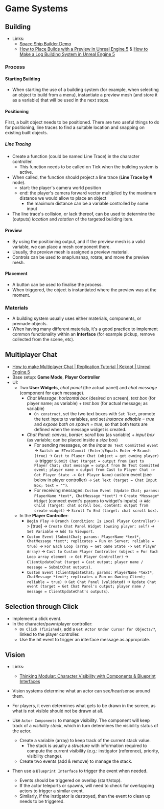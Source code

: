 # Game Systems

## Building

- Links:
  - [Space Ship Builder Demo](https://www.youtube.com/watch?v=fMa5HHg09RE)
  - [How to Place Builds with a Preview in Unreal Engine 5](https://www.youtube.com/watch?v=b88Dj_k9b84) & [How to Make a Log Building System in Unreal Engine 5](https://www.youtube.com/watch?v=4XqSDc-pEEI)

### Process

#### Starting Building

- When starting the use of a building system (for example, when selecting an object to build from a menu), instantiate a preview mesh (and store it as a variable) that will be used in the next steps.

#### Positioning

First, a built object needs to be positioned. There are two useful things to do for positioning, line traces to find a suitable location and snapping on existing built objects.

##### Line Tracing

- Create a function (could be named Line Trace) in the character controller.
  - This function needs to be called on Tick when the building system is active.
- When called, the function should project a line trace (**Line Trace by #** node).
  - start: the player's camera world position
  - end: the player's camera forward vector multiplied by the maximum distance we would allow to place an object
    - the maximum distance can be a variable controlled by some input
- The line trace's collision, or lack thereof, can be used to determine the (outputs) *location* and *rotation* of the targeted building item.

#### Preview

- By using the positioning output, and if the preview mesh is a valid variable, we can place a mesh component there.
- Usually, the preview mesh is assigned a preview material.
- Controls can be used to snap/unsnap, rotate, and move the preview mesh.

#### Placement

- A button can be used to finalise the process.
- When triggered, the object is instantiated where the preview was at the moment.

### Materials

- A building system usually uses either materials, components, or premade objects.
- When having many different materials, it's a good practice to implement common functionality within an **Interface** (for example pickup, remove collected from the scene, etc).

## Multiplayer Chat

- [How to make Multiplayer Chat | Replication Tutorial | Kekdot | Unreal Engine 5](https://www.youtube.com/watch?v=PcfJiD6RTmo)
- Base setup: **Game Mode**, **Player Controller**
- UI:
  - Two **User Widgets**, *chat panel* (the actual panel) and *chat message* (component for each message).
    - *Chat Message*: *horizontal box* (desired on screen), *text box* (for player name; as variable) + *text box* (for actual message; as variable)
      - `On construct`, set the two text boxes with `Set Text`, promote the text inputs to variables, and set *instance editable = true* and *expose both on spawn = true*, so that both texts are defined when the message widget is created.
    - *Chat Panel*: *canvas*, *border*, *scroll box* (as variable) + *input box* (as variable; can be placed inside a *size box*)
      - For sending messages, on the *Input* `On Text Committed event` -> `Switch on ETextCommit (Enter)`/`Equals Enter` -> `Branch (true)` -> `Cast to Player Chat (object = get owning player)` -> trigger `Submit Chat (target = output from Cast to Player Chat; chat message = output from On Text Committed event; player name = output from Cast to Player Chat -> Get Player State -> Get Player Name)` custom event (see below in player controller) -> `Set Text (target = Chat Input Box; text = "")`.
      - For receiving messages: `Custom Event (Update Chat; params: PlayerName *text*, ChatMessage *text*)` -> `Create *Message* Widget` (connect event's params to widget's inputs) -> `Add Child (target: chat scroll box, content: output from create widget)` -> `Scroll To End (target: chat scroll box)`.
  - In the **Player Controller**:
    - `Begin Play` -> `Branch (condition: Is Local Player Controller)` -> [true] -> `Create Chat Panel Widget (owning player: self)` -> `Set Variable` -> `Add to Viewport`.
    - `Custom Event (SubmitChat; params: PlayerName *text*, ChatMessage *text*; replicates = Run on Server; reliable = true)` -> `For Each Loop (array = Get Game State -> Get Player Array)` -> `Cast to Custom Player Controller (object = For Each Loop array element -> Get Player Controller)` -> `ClientUpdateChat (target = Cast output; player name / message = SubmitChat outputs)`.
    - `Custom Event (ClientUpdateChat; params: PlayerName *text*, ChatMessage *text*; replicates = Run on Owning Client; reliable = true)` -> `Get Chat Panel (validated)` -> `Update Chat event (target = Get Chat Panel's output; player name / message = ClientUpdateChat's outputs)`.

## Selection through Click

- Implement a click event.
- In the character/pawn/player controller:
  - `On Click (finished)`, add a `Get Actor Under Cursor for Objects/?`, linked to the player controller.
  - Use the hit event to trigger an interface message as appropriate.

## Vision

- Links:
  - [Thinking Modular: Character Visibility with Components & Blueprint Interfaces](https://www.youtube.com/watch?v=VX98R3zNKxU)
- Vision systems determine what an actor can see/hear/sense around them.
- For players, it even determines what gets to be drawn in the screen, as what is not visible should not be drawn at all.

- Use `Actor Components` to manage visibility. The component will keep track of a *visibility stack*, which in turn determines the visibility status of the actor.
  - Create a variable (array) to keep track of the current stack value.
    - The stack is usually a *structure* with information required to compute the current visibility (e.g.: instigator (reference), priority, visibility change).
  - Create two events (add & remove) to manage the stack.
- Then use a `Blueprint Interface` to trigger the event when needed.
  - Events should be triggered on overlap (start/stop).
  - If the actor teleports or spawns, will need to check for overlapping actors to trigger a similar event.
  - Similarly, if the instigator is destroyed, then the event to clean up needs to be triggered.
